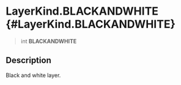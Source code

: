 LayerKind.BLACKANDWHITE {#LayerKind.BLACKANDWHITE}
=======================

> int **BLACKANDWHITE**

Description
-----------

Black and white layer.
